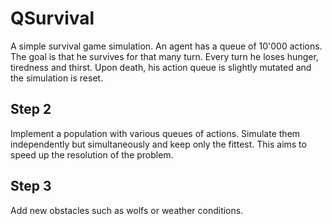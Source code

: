 # QSurvival

A simple survival game simulation. An agent has a queue of 10'000 actions. The goal is that he survives for that many turn. Every turn he loses hunger, tiredness and thirst. Upon death, his action queue is slightly mutated and the simulation is reset.

## Step 2

Implement a population with various queues of actions. Simulate them independently but simultaneously and keep only the fittest. This aims to speed up the resolution of the problem.

## Step 3

Add new obstacles such as wolfs or weather conditions.
